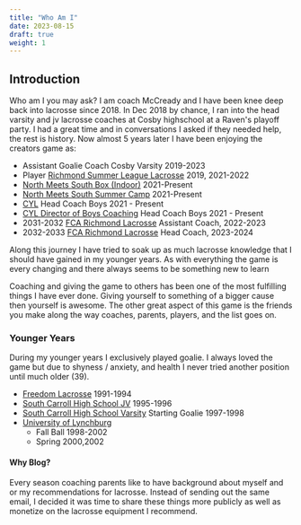 ```yaml
---
title: "Who Am I"
date: 2023-08-15
draft: true
weight: 1
---
```


## Introduction

Who am I you may ask? I am coach McCready and I have been knee deep back into lacrosse since 2018. In Dec 2018 by chance, I ran into the head varsity and jv lacrosse coaches at Cosby highschool at a Raven's playoff party. I had a great time and in conversations I asked if they needed help, the rest is history. Now almost 5 years later I have been enjoying the creators game as:

- Assistant Goalie Coach Cosby Varsity 2019-2023
- Player [Richmond Summer League Lacrosse](https://www.richmondsummerlax.com/) 2019, 2021-2022
- [North Meets South Box (Indoor)](https://www.northmeetssouthlacrosse.com/page/show/1063919-richmond-box-lacrosse) 2021-Present
- [North Meets South Summer Camp](https://www.northmeetssouthlacrosse.com/page/show/1063929-2023-summer-camp) 2021-Present
- [CYL](https://www.cylax.org/) Head Coach Boys 2021 - Present
- [CYL Director of Boys Coaching](https://www.cylax.org/) Head Coach Boys 2021 - Present
- 2031-2032 [FCA Richmond Lacrosse](https://www.fcarichmondlacrosse.com/) Assistant Coach, 2022-2023
- 2032-2033 [FCA Richmond Lacrosse](https://www.fcarichmondlacrosse.com/) Head Coach, 2023-2024

Along this journey I have tried to soak up as much lacrosse knowledge that I should have gained in my younger years. As with everything the game is every changing and there always seems to be something new to learn

Coaching and giving the game to others has been one of the most fulfilling things I have ever done. Giving yourself to something of a bigger cause then yourself is awesome. The other great aspect of this game is the friends you make along the way coaches, parents, players, and the list goes on.

### Younger Years

During my younger years I exclusively played goalie. I always loved the game but due to shyness / anxiety, and health I never tried another position until much older (39).

- [Freedom Lacrosse](https://www.freedomlacrosse.org/) 1991-1994
- [South Carroll High School JV](https://cavalierathletics.com/) 1995-1996
- [South Carroll High School Varsity](https://cavalierathletics.com/) Starting Goalie 1997-1998
- [University of Lynchburg](https://www.lynchburgsports.com/sports/mlax/index)
  - Fall Ball 1998-2002
  - Spring 2000,2002

#### Why Blog?

Every season coaching parents like to have background about myself and or my recommendations for lacrosse. Instead of sending out the same email, I decided it was time to share these things more publicly as well as monetize on the lacrosse equipment I recommend.
